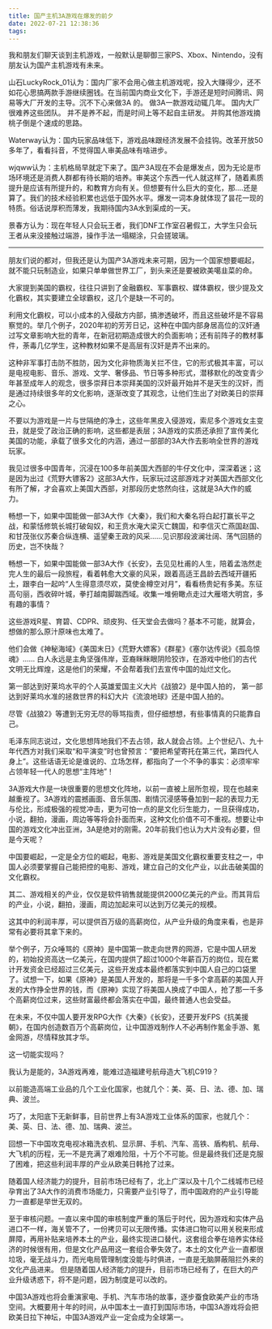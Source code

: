 ```yaml
---
title: 国产主机3A游戏在爆发的前夕
date: 2022-07-21 12:38:36
tags:
---
```

我和朋友们聊天谈到主机游戏，一般默认是聊御三家PS、Xbox、Nintendo，没有朋友认为国产主机游戏有未来。

山石LuckyRock_01认为：国内厂家不会用心做主机游戏呢，投入大赚得少，还不如花心思搞两款手游继续圈钱。在当前国内商业文化下，手游还是短时间腾讯、网易等大厂开发的主导。沉不下心来做3A 的。 做3A一款游戏动辄几年。 国内大厂很难养这些团队。 并不是养不起，而是时间上等不起自主研发。 并购其他游戏摘桃子倒是个速成的思路。

Waterway认为：国内玩家品味低下，游戏品味跟经济发展不会挂钩。改革开放50多年了，看看抖音，不觉得国人审美品味有啥进步。

wjqww认为：主机格局早就定下来了。国产3A现在不会是爆发点，因为无论是市场环境还是消费人群都有待长期的培养。审美这个东西一代人就这样了，随着素质提升是应该有所提升的，和教育方向有关。但想要有什么巨大的变化，那....还是算了。我们的技术经验积累也远低于国外水平。爆发一词本身就体现了昙花一现的特质。俗话说厚积而薄发，我期待国内3A水到渠成的一天。

景春方认为：现在年轻人只会玩王者，我们DNF工作室召暑假工，大学生只会玩王者从来没接触过端游，操作手法一塌糊涂，只会搓玻璃。

-----

朋友们说的都对，但我还是认为国产3A游戏未来可期，因为一个国家想要崛起，就不能只玩制造业，如果只单单做世界工厂，到头来还是要被欧美噶韭菜的命。

大家提到美国的霸权，往往只讲到了金融霸权、军事霸权、媒体霸权，很少提及文化霸权，其实要建立全球霸权，这几个是缺一不可的。

利用文化霸权，可以小成本的入侵敌方内部，搞渗透破坏，而且这些破坏是不容易察觉的。举几个例子，2020年初的芳芳日记，这种在中国内部身居高位的汉奸通过写文章影响大批的青年，在新冠初期造成很大的负面影响；还有前阵子的教材事件，荼毒几亿学生，这种教材如果不是高层有汉奸是弄不出来的。

这种非军事打击防不胜防，因为文化非物质海关拦不住，它的形式极其丰富，可以是电视电影、音乐、游戏、文学、奢侈品、节日等多种形式，潜移默化的改变青少年甚至成年人的观念，很多崇拜日本崇拜美国的汉奸最开始并不是天生的汉奸，而是通过持续很多年的文化影响，逐渐改变了其观念，让他们生出了对欧美日的崇拜之心。

不要以为游戏是一片与世隔绝的净土，这些年黑皮入侵游戏，索尼多个游戏女主变丑，就是受了政治正确的影响，这些都是表层；3A游戏的实质还承担了宣传美化美国的功能，承载了很多文化的内涵，通过一部部的3A大作去影响全世界的游戏玩家。

我见过很多中国青年，沉浸在100多年前美国大西部的牛仔文化中，深深着迷；这是因为出过《荒野大镖客2》这部3A大作，玩家玩过这部游戏才对美国大西部文化有所了解，才会喜欢上美国大西部，对那段历史悠然向往，这就是3A大作的威力。

畅想一下，如果中国能做一部3A大作《大秦》，我们和大秦名将白起打赢长平之战，和蒙恬修筑长城打破匈奴，和王贲水淹大梁灭亡魏国，和李信灭亡燕国赵国、和甘茂张仪苏秦合纵连横、遥望秦王政的风采……见识那段波澜壮阔、荡气回肠的历史，岂不快哉？

畅想一下，如果中国能做一部3A大作《长安》，去见见杜甫的人生，陪着孟浩然走完人生的最后一段旅程，看着韩愈大文豪的风采，跟着高适王昌龄去西域开疆拓土，跟李白一起吟“人生得意须尽欢，莫使金樽空对月”，看看杨贵妃有多美。东征高句丽，西收碎叶城，拳打越南脚踹西域。收集一堆俯瞰点走过大雁塔大明宫，多有趣的事情？

这些游戏R星、育碧、CDPR、顽皮狗、任天堂会去做吗？基本不可能，就算会，想做的那么原汁原味也太难了。

他们会做《神秘海域》《美国末日》《荒野大嫖客》《群星》《塞尔达传说》《孤岛惊魂》…… 白人永远是主角坚强伟岸，亚裔眯眯眼阴险狡诈，在游戏中他们的古代文明无比辉煌，这是他们的荣耀，不会帮着我们去宣传中国的灿烂文化。

第一部达到好莱坞水平的个人英雄爱国主义大片《战狼2》是中国人拍的，
第一部达到好莱坞水准的拯救世界的科幻大片《流浪地球》还是中国人拍的。

尽管《战狼2》等遭到无穷无尽的辱骂指责，但仔细想想，有些事情真的只能靠自己。

毛泽东同志说过，文化思想阵地我们不去占领，敌人就会占领。上个世纪八、九十年代西方对我们采取“和平演变”时也曾预言：“要把希望寄托在第三代，第四代人身上”。这些话语无论是谁说的、立场怎样，都指向了一个不争的事实：必须牢牢占领年轻一代人的思想“主阵地”！

3A游戏大作是一块很重要的思想文化阵地，以前一直被上层所忽视，现在也越来越重视了。3A游戏的震撼画面、音乐氛围、剧情沉浸感等叠加到一起的表现力无与伦比，形成极强的视觉冲击，更为可怕一点的是文化衍生能力，一旦获得成功，小说，翻拍，漫画，周边等等将会扑面而来，这种文化价值不可不重视。想要让中国的游戏文化冲出亚洲，3A是绝对的刚需。20年前我们也认为大片没有必要，但是今天呢？

中国要崛起，一定是全方位的崛起，电影、游戏是美国文化霸权重要支柱之一，中国人必须要掌握自己能把控的电影、游戏，建立自己的文化产业，以此击破美国的文化霸权。


其二、游戏相关的产业，仅仅是软件销售就能提供2000亿美元的产业。而其背后的产业，小说，翻拍，漫画，周边加起来可以达到万亿美元的规模。

这其中的利润丰厚，可以提供百万级的高薪岗位，从产业升级的角度来看，也是非常有必要将其拿下来的。

举个例子，万众唾骂的《原神》是中国第一款走向世界的网游，它是中国人研发的，初始投资高达一亿美元，在国内提供了超过1000个年薪百万的岗位，现在累计开发资金已经超过三亿美元，这些开发成本最终都落实到中国人自己的口袋里了。试想一下，如果《原神》是美国人开发的，那将是一千多个拿高薪的美国人开发的大作挣全世界的钱，而《原神》实现了将美国人换成了中国人，抢了那一千多个高薪岗位过来，这些财富最终都会落实在中国，最终普通人也会受益。

在未来，不仅中国人要开发RPG大作《大秦》《长安》，还要开发FPS《抗美援朝》，在国内创造数百万个高薪岗位，让中国游戏制作人不必再制作氪金手游、氪金网游，尽情释放其才华。

这一切能实现吗？

我认为是能的，3A游戏再难，能难过造福建号航母造大飞机C919？

以前能造高端工业品的几个工业化国家，也就几个：美、英、日、法、德、加、瑞典、波兰。

巧了，太阳底下无新鲜事，目前世界上有3A游戏工业体系的国家，也就几个：美、英、日、法、德、加、瑞典、波兰。

回想一下中国攻克电视冰箱洗衣机、显示屏、手机、汽车、高铁、盾构机、航母、大飞机的历程，无一不是充满了艰难险阻，十万个不可能。但是最终我们还是克服了困难，把这些利润丰厚的产业从欧美日韩抢了过来。

随着国人经济能力的提升，目前市场已经有了，北上广深以及十几个二线城市已经孕育出了3A大作的消费市场能力，只需要产业引导了，而中国政府的产业引导能力一直都是举世无双的。

至于审核问题。一直以来中国的审核制度严重的落后于时代，因为游戏和实体产品进口不一样，海关管不了，一份拷贝可以无限传播。实体进口物可以用关税来形成屏障，再用补贴来培养本土的产业，最终实现进口替代，这套组合拳在培养实体经济的时候很有用，但是文化产品用这一套组合拳失效了。本土的文化产业一直都很垃圾，毫无战斗力，而光电局管理制度没能与时俱进，一直是无脑屏蔽阻拦外来的文化产品进来。
但是随着国人经济能力的提升，目前市场已经有了，在巨大的产业升级诱惑下，将不是问题，因为制度是可以改的。

中国3A游戏也将会重演家电、手机、汽车市场的故事，逐步蚕食欧美产业的市场空间。大概要用十年的时间，从中国本土一直打到国际市场，中国3A游戏将会把欧美日拉下神坛，中国3A游戏产业一定会成为全球第一。









